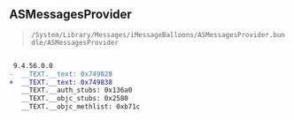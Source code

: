 ## ASMessagesProvider

> `/System/Library/Messages/iMessageBalloons/ASMessagesProvider.bundle/ASMessagesProvider`

```diff

 9.4.56.0.0
-  __TEXT.__text: 0x749828
+  __TEXT.__text: 0x749838
   __TEXT.__auth_stubs: 0x136a0
   __TEXT.__objc_stubs: 0x2580
   __TEXT.__objc_methlist: 0xb71c

```
